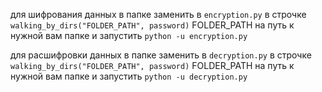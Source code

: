 для шифрования данных в папке заменить в `encryption.py` в строчке `walking_by_dirs("FOLDER_PATH", password)` FOLDER_PATH на путь к нужной вам папке и запустить `python -u encryption.py`

для расшифровки данных в папке заменить в `decryption.py` в строчке `walking_by_dirs("FOLDER_PATH", password)` FOLDER_PATH на путь к нужной вам папке и запустить `python -u decryption.py`
